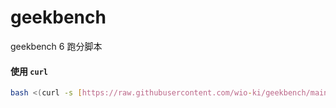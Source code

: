 # geekbench
geekbench 6 跑分脚本

#### 使用 `curl`

```bash
bash <(curl -s [https://raw.githubusercontent.com/wio-ki/geekbench/main/run-geekbench.sh](https://raw.githubusercontent.com/wio-ki/geekbench/main/run-geekbench.sh))
